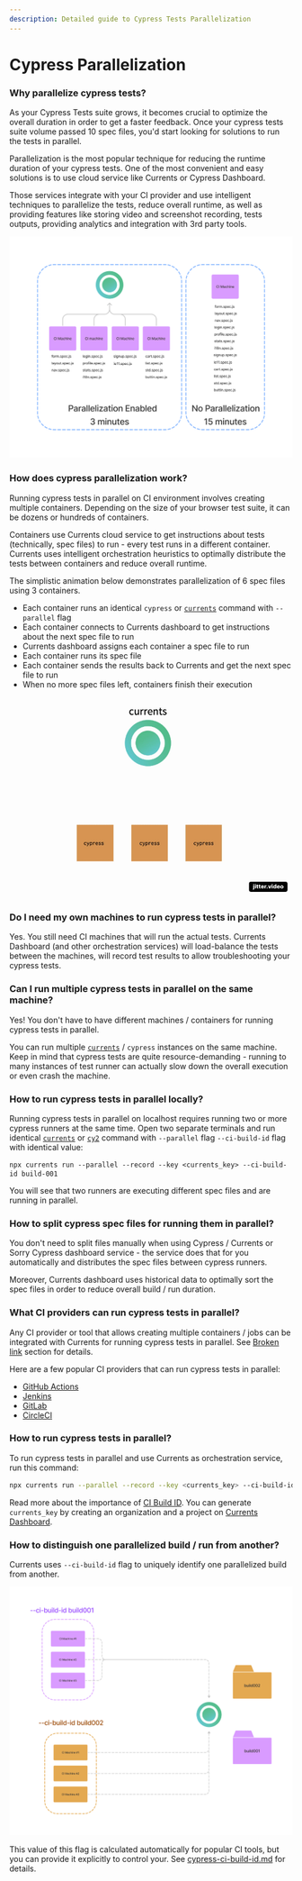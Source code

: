 ```yaml
---
description: Detailed guide to Cypress Tests Parallelization
---
```


# Cypress Parallelization

### Why parallelize cypress tests?

As your Cypress Tests suite grows, it becomes crucial to optimize the overall duration in order to get a faster feedback. Once your cypress tests suite volume passed 10 spec files, you'd start looking for solutions to run the tests in parallel.

Parallelization is the most popular technique for reducing the runtime duration of your cypress tests. One of the most convenient and easy solutions is to use cloud service like Currents or Cypress Dashboard.&#x20;

Those services integrate with your CI provider and use intelligent techniques to parallelize the tests, reduce overall runtime, as well as providing features like storing video and screenshot recording, tests outputs, providing analytics and integration with 3rd party tools.

![Running cypress test in parallel reduces overall time](<../.gitbook/assets/cypress-parallelization-benefits (1) (1).png>)

### How does cypress parallelization work?

Running cypress tests in parallel on CI environment involves creating multiple containers. Depending on the size of your browser test suite, it can be dozens or hundreds of containers.

Containers use Currents cloud service to get instructions about tests (technically, spec files) to run - every test runs in a different container. Currents uses intelligent orchestration heuristics to optimally distribute the tests between containers and reduce overall runtime.

The simplistic animation below demonstrates parallelization of 6 spec files using 3 containers.

* Each container runs an identical `cypress` or [`currents`](currents-cli.md) command with `--parallel` flag
* Each container connects to Currents dashboard to get instructions about the next spec file to run
* Currents dashboard assigns each container a spec file to run
* Each container runs its spec file
* Each container sends the results back to Currents and get the next spec file to run
* When no more spec files left, containers finish their execution

![Cypress tests parallelization using Currents orchestration ](../.gitbook/assets/parallelization-basic.gif)

### Do I need my own machines to run cypress tests in parallel?

Yes. You still need CI machines that will run the actual tests. Currents Dashboard (and other orchestration services) will load-balance the tests between the machines, will record test results to allow troubleshooting your cypress tests.

### Can I run multiple cypress tests in parallel on the same machine?

Yes! You don't have to have different machines / containers for running cypress tests in parallel.&#x20;

You can run multiple [`currents`](currents-cli.md) / `cypress` instances on the same machine. Keep in mind that cypress tests are quite resource-demanding - running to many instances of test runner can actually slow down the overall execution or even crash the machine.

### How to run cypress tests in parallel locally?

Running cypress tests in parallel on localhost requires running two or more cypress runners at the same time. Open two separate terminals and run identical [`currents`](currents-cli.md) or [`cy2`](https://www.npmjs.com/package/cy2) command with `--parallel` flag  `--ci-build-id` flag with identical value:

```
npx currents run --parallel --record --key <currents_key> --ci-build-id build-001
```

You will see that two runners are executing different spec files and are running in parallel.

### How to split cypress spec files for running them in parallel?

You don't need to split files manually when using Cypress / Currents or Sorry Cypress dashboard service - the service does that for you automatically and distributes the spec files between cypress runners.

Moreover, Currents dashboard uses historical data to optimally sort the spec files in order to reduce overall build / run duration.

### What CI providers can run cypress tests in parallel?

Any CI provider or tool that allows creating multiple containers / jobs can be integrated with Currents for running cypress tests in parallel. See [Broken link](broken-reference "mention") section for details.

Here are a few popular CI providers that can run cypress tests in parallel:

* [GitHub Actions](../ci-setup/github-actions.md)
* [Jenkins](../ci-setup/jenkins.md)
* [GitLab](../ci-setup/gitlab.md)
* [CircleCI](../ci-setup/circleci.md)

### How to run cypress tests in parallel?

To run cypress tests in parallel and use Currents as orchestration service, run this command:

```bash
npx currents run --parallel --record --key <currents_key> --ci-build-id build-001Follow our  guide for details.
```

Read more about the importance of [CI Build ID](cypress-ci-build-id.md). You can generate `currents_key` by creating an organization and a project on [Currents Dashboard](https://app.currents.dev).

### How to distinguish one parallelized build / run from another?

Currents uses `--ci-build-id` flag to uniquely identify one parallelized build from another.&#x20;

![Using CI Build ID to create different build](<../.gitbook/assets/cypress-ci-build-id-different-jobs (1).png>)

This value of this flag is calculated automatically for popular CI tools, but you can provide it explicitly to control your. See [cypress-ci-build-id.md](cypress-ci-build-id.md "mention") for details.
